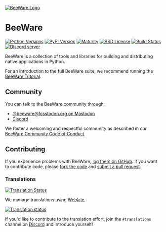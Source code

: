 [![BeeWare Logo](https://beeware.org/static/images/brutus-270.png)](https://beeware.org)


# BeeWare

[![Python Versions](https://img.shields.io/pypi/pyversions/beeware.svg)](https://pypi.python.org/pypi/beeware)
[![PyPI Version](https://img.shields.io/pypi/v/beeware.svg)](https://pypi.python.org/pypi/beeware)
[![Maturity](https://img.shields.io/pypi/status/beeware.svg)](https://pypi.python.org/pypi/beeware)
[![BSD License](https://img.shields.io/pypi/l/beeware.svg)](https://github.com/beeware/beeware/blob/main/LICENSE)
[![Build Status](https://github.com/beeware/beeware/workflows/CI/badge.svg?branch=main)](https://github.com/beeware/beeware/actions)
[![Discord server](https://img.shields.io/discord/836455665257021440?label=Discord%20Chat&logo=discord&style=plastic)](https://beeware.org/bee/chat/)

BeeWare is a collection of tools and libraries for building and
distributing native applications in Python.

For an introduction to the full BeeWare suite, we recommend running the
[BeeWare Tutorial](https://tutorial.beeware.org/).

## Community

You can talk to the BeeWare community through:

- [@beeware@fosstodon.org on Mastodon](https://fosstodon.org/@beeware)
- [Discord](https://beeware.org/bee/chat/)

We foster a welcoming and respectful community as described in our
[BeeWare Community Code of
Conduct](http://beeware.org/community/behavior/).

## Contributing

If you experience problems with BeeWare, [log them on
GitHub](https://github.com/beeware/beeware/issues). If you want to
contribute code, please [fork the
code](https://github.com/beeware/beeware) and [submit a pull
request](https://github.com/beeware/beeware/pulls).

### Translations

[![Translation Status](https://hosted.weblate.org/widget/beeware/open-graph.png)](https://hosted.weblate.org/engage/beeware/)

We manage translations using [Weblate](https://weblate.org/).

[![Translation status](https://hosted.weblate.org/widget/beeware/horizontal-blue.svg)](https://hosted.weblate.org/engage/beeware/)

If you'd like to contribute to the translation effort, join the
`#translations` channel on [Discord](https://beeware.org/bee/chat/) and
introduce yourself!
